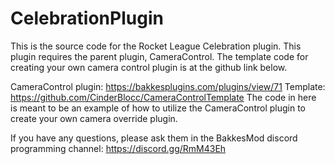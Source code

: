 # CelebrationPlugin

This is the source code for the Rocket League Celebration plugin. This plugin requires the parent plugin, CameraControl. The template code for creating your own camera control plugin is at the github link below.

CameraControl plugin: https://bakkesplugins.com/plugins/view/71
Template: https://github.com/CinderBlocc/CameraControlTemplate
The code in here is meant to be an example of how to utilize the CameraControl plugin to create your own camera override plugin.

If you have any questions, please ask them in the BakkesMod discord programming channel: https://discord.gg/RmM43Eh
